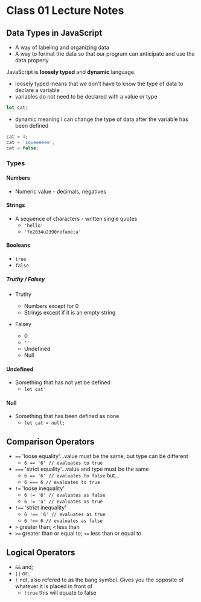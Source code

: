 # Class 01 Lecture Notes

## Data Types in JavaScript

- A way of labeling and organizing data
- A way to format the data so that our program can anticipate and use the data properly

JavaScript is **loosely typed** and **dynamic** language.

- loosely typed means that we don't have to know the type of data to declare a variable
- variables do not need to be declared with a value or type

```js
let cat;
```

- dynamic meaning I can change the type of data after the variable has been defined

```js
cat = 4;
cat = 'squeeeeee';
cat = false;
```

### Types

#### Numbers

- Numeric value - decimals, negatives

#### Strings

- A sequence of characters - written single quotes
  - `'hello'`
  - `'fe2034u2390refaoe;a'`

#### Booleans

- `true`
- `false`

##### Truthy / Falsey

- Truthy
  - Numbers except for 0
  - Strings except if it is an empty string

- Falsey
  - 0
  - `''`
  - Undefined
  - Null

#### Undefined

- Something that has not yet be defined
  - `let cat'`

#### Null

- Something that has been defined as none
  - `let cat = null;`

## Comparison Operators

- `==` 'loose equality'...value must be the same, but type can be different
  - `6 == '6' // evaluates to true`
- `===` 'strict equality'...value and type must be the same
  - `6 == '6' // evaluates to false` but...
  - `6 === 6 // evaluates to true`
- `!=` 'loose inequality'
  - `6 != '6' // evaluates as false`
  - `6 != 'a' // evaluates as true`
- `!==` 'strict inequality'
  - `6 !== '6' // evaluates as true`
  - `6 !== 6 // evaluates as false`
- `>` greater than; `<` less than
- `>=` greater than or equal to; `<=` less than or equal to

## Logical Operators

- `&&` and;
- `||` or;
- `!` not, also refered to as the bang symbol. Gives you the opposite of whatever it is placed in front of
  - `!true` this will equate to false
